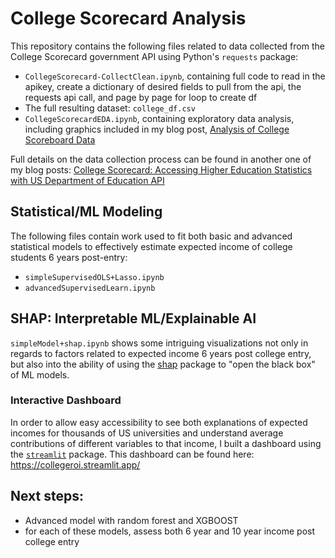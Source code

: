 # College Scorecard Analysis

This repository contains the following files related to data collected from the College Scorecard government API using Python's `requests` package:

* `CollegeScorecard-CollectClean.ipynb`, containing full code to read in the apikey, create a dictionary of desired fields to pull from the api, the requests api call, and page by page for loop to create df
* The full resulting dataset: `college_df.csv`
* `CollegeScorecardEDA.ipynb`, containing exploratory data analysis, including graphics included in my blog post, [Analysis of College Scoreboard Data](https://runstats21.github.io/stat-386-projects/2022/11/18/csb-eda.html)

Full details on the data collection process can be found in another one of my blog posts: [College Scorecard: Accessing Higher Education Statistics with US Department of Education API](https://runstats21.github.io/stat-386-projects/2022/10/17/webscraping-post.html)

## Statistical/ML Modeling
The following files contain work used to fit both basic and advanced statistical models to effectively estimate expected income of college students 6 years post-entry:
- `simpleSupervisedOLS+Lasso.ipynb`
- `advancedSupervisedLearn.ipynb`

## SHAP: Interpretable ML/Explainable AI
`simpleModel+shap.ipynb` shows some intriguing visualizations not only in regards to factors related to expected income 6 years post college entry, but also into the ability of using the [shap](https://shap.readthedocs.io/en/latest/index.html) package to "open the black box" of ML models.

### Interactive Dashboard
In order to allow easy accessibility to see both explanations of expected incomes for thousands of US universities and understand average contributions of different variables to that income, I built a dashboard using the [`streamlit`](https://streamlit.io/) package. This dashboard can be found here: https://collegeroi.streamlit.app/

## Next steps:
- Advanced model with random forest and XGBOOST
- for each of these models, assess both 6 year and 10 year income post college entry
